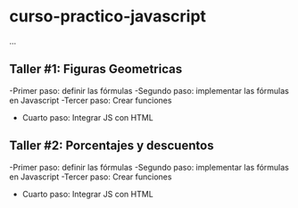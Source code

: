# curso-practico-javascript

...

## Taller #1: Figuras Geometricas
-Primer paso: definir las fórmulas
-Segundo paso: implementar las fórmulas en Javascript 
-Tercer paso: Crear funciones
- Cuarto paso: Integrar JS con HTML
## Taller #2: Porcentajes y descuentos
-Primer paso: definir las fórmulas
-Segundo paso: implementar las fórmulas en Javascript 
-Tercer paso: Crear funciones
- Cuarto paso: Integrar JS con HTML
